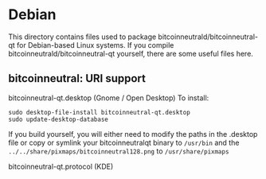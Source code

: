 
Debian
====================
This directory contains files used to package bitcoinneutrald/bitcoinneutral-qt
for Debian-based Linux systems. If you compile bitcoinneutrald/bitcoinneutral-qt yourself, there are some useful files here.

## bitcoinneutral: URI support ##


bitcoinneutral-qt.desktop  (Gnome / Open Desktop)
To install:

	sudo desktop-file-install bitcoinneutral-qt.desktop
	sudo update-desktop-database

If you build yourself, you will either need to modify the paths in
the .desktop file or copy or symlink your bitcoinneutralqt binary to `/usr/bin`
and the `../../share/pixmaps/bitcoinneutral128.png` to `/usr/share/pixmaps`

bitcoinneutral-qt.protocol (KDE)

